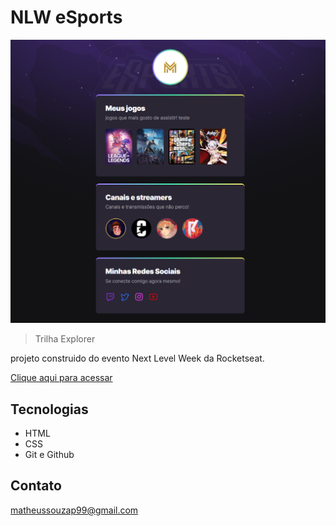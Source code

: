 # NLW eSports 

![Preview](./.github/Preview.png)

>Trilha Explorer

projeto construido do evento Next Level Week da Rocketseat.

[Clique aqui para acessar](https://matheuspacheco99.github.io/NLW-Explorer/)

## Tecnologias
- HTML
- CSS
- Git e Github

## Contato
matheussouzap99@gmail.com

